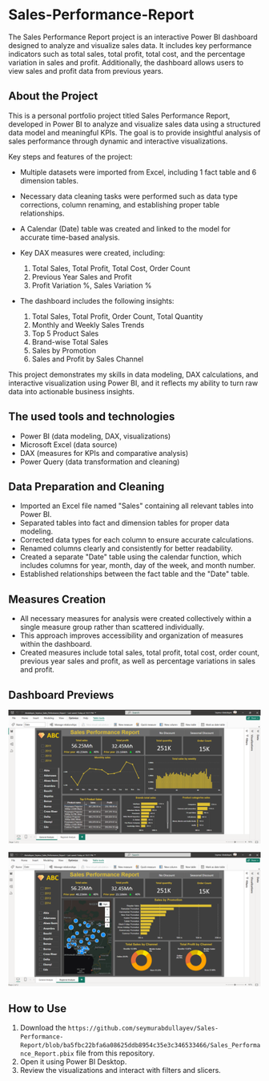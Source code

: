 # Sales-Performance-Report
The Sales Performance Report project is an interactive Power BI dashboard designed to analyze and visualize sales data. It includes key performance indicators such as total sales, total profit, total cost, and the percentage variation in sales and profit. Additionally, the dashboard allows users to view sales and profit data from previous years. 

## About the Project
This is a personal portfolio project titled Sales Performance Report, developed in Power BI to analyze and visualize sales data using a structured data model and meaningful KPIs. The goal is to provide insightful analysis of sales performance through dynamic and interactive visualizations.

Key steps and features of the project:
- Multiple datasets were imported from Excel, including 1 fact table and 6 dimension tables.
- Necessary data cleaning tasks were performed such as data type corrections, column renaming, and establishing proper table relationships.
- A Calendar (Date) table was created and linked to the model for accurate time-based analysis.
- Key DAX measures were created, including:
  1. Total Sales, Total Profit, Total Cost, Order Count
  2. Previous Year Sales and Profit
  3. Profit Variation %, Sales Variation %
         
- The dashboard includes the following insights:
  1. Total Sales, Total Profit, Order Count, Total Quantity
  2. Monthly and Weekly Sales Trends
  3. Top 5 Product Sales
  4. Brand-wise Total Sales
  5. Sales by Promotion
  6. Sales and Profit by Sales Channel
     
This project demonstrates my skills in data modeling, DAX calculations, and interactive visualization using Power BI, and it reflects my ability to turn raw data into actionable business insights.

## The used tools and technologies
- Power BI (data modeling, DAX, visualizations)
- Microsoft Excel (data source)
- DAX (measures for KPIs and comparative analysis)
- Power Query (data transformation and cleaning)

## Data Preparation and Cleaning

- Imported an Excel file named "Sales" containing all relevant tables into Power BI.
- Separated tables into fact and dimension tables for proper data modeling.
- Corrected data types for each column to ensure accurate calculations.
- Renamed columns clearly and consistently for better readability.
- Created a separate "Date" table using the calendar function, which includes columns for year, month, day of the week, and month number.
- Established relationships between the fact table and the "Date" table.

## Measures Creation

- All necessary measures for analysis were created collectively within a single measure group rather than scattered individually.
- This approach improves accessibility and organization of measures within the dashboard.
- Created measures include total sales, total profit, total cost, order count, previous year sales and profit, as well as percentage variations in sales and profit.

## Dashboard Previews
![General_Analyze](https://github.com/seymurabdullayev/Sales-Performance-Report/blob/1c33a0acda09b5b15a1201c812f394f2b6dfbd5f/General_Analyze%20.png)

![Regional_Analyze](https://github.com/seymurabdullayev/Sales-Performance-Report/blob/7902235ae7e5e894fdbc6aaa30ed592f9b659722/Regional_Analyze%20.png)

## How to Use

1. Download the `https://github.com/seymurabdullayev/Sales-Performance-Report/blob/ba5fbc22bfa6a08625ddb8954c35e3c346533466/Sales_Performance_Report.pbix` file from this repository.
2. Open it using Power BI Desktop.
3. Review the visualizations and interact with filters and slicers.




